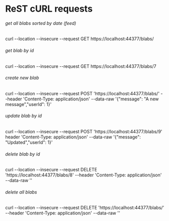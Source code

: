 # ReST cURL requests

###### get all blabs sorted by date (feed)

curl --location --insecure --request GET https://localhost:44377/blabs/

###### get blab by id

curl --location --insecure --request GET https://localhost:44377/blabs/7

###### create new blab

curl --location --insecure --request POST 'https://localhost:44377/blabs/' --header 'Content-Type: application/json' --data-raw '{"message": "A new message","userId": 1}'

###### update blab by id

curl --location --insecure --request POST 'https://localhost:44377/blabs/9' header 'Content-Type: application/json' --data-raw '{"message": "Updated","userId": 1}'

###### delete blab by id

curl --location --insecure --request DELETE 'https://localhost:44377/blabs/8' --header 'Content-Type: application/json' --data-raw ''

###### delete all blabs

curl --location --insecure --request DELETE 'https://localhost:44377/blabs/' --header 'Content-Type: application/json' --data-raw ''

